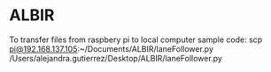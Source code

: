 # ALBIR

To transfer files from raspbery pi to local computer sample code: 
scp pi@192.168.137.105:~/Documents/ALBIR/laneFollower.py /Users/alejandra.gutierrez/Desktop/ALBIR/laneFollower.py

